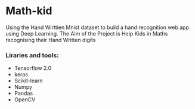 # Math-kid
Using the Hand Wirttien Mnist dataset to build a hand recognition web app using Deep Learning.
The Aim of the Project is Help Kids in Maths recognising their Hand Written digits 
### Liraries and tools: 
<ul>
  <li> Tensorflow 2.0 </li>
  <li> keras
  <li> Scikit-learn
  <li> Numpy </li>
  <li> Pandas </li>
  <li> OpenCV
 </ul>

